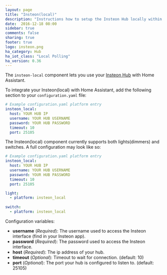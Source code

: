 ```yaml
---
layout: page
title: "Insteon(local)"
description: "Instructions how to setup the Insteon Hub locally within Home Assistant."
date:  2016-12-18 08:00
sidebar: true
comments: false
sharing: true
footer: true
logo: insteon.png
ha_category: Hub
ha_iot_class: "Local Polling"
ha_version: 0.36
---
```


The `insteon-local` component lets you use your [Insteon Hub](http://www.insteon.com/insteon-hub/) with Home Assistant.

To integrate your Insteon(local) with Home Assistant, add the following section to your `configuration.yaml` file:

```yaml
# Example configuration.yaml platform entry
insteon_local:
  host: YOUR HUB IP
  username: YOUR HUB USERNAME
  password: YOUR HUB PASSWORD
  timeout: 10
  port: 25105
```

The Insteon(local) component currently supports both lights(dimmers) and switches. A full configuration may look like so:

```yaml
# Example configuration.yaml platform entry
insteon_local:
  host: YOUR HUB IP
  username: YOUR HUB USERNAME
  password: YOUR HUB PASSWORD
  timeout: 10
  port: 25105

light:
  - platform: insteon_local
  
switch:
  - platform: insteon_local  
```

Configuration variables:

- **username** (*Required*): The username used to access the Insteon interface (find in your Insteon app).
- **password** (*Required*): The password used to access the Insteon interface.
- **host** (*Required*): The ip address of your hub.
- **timeout** (*Optional*): Timeout to wait for connection. (default: 10)
- **port** (*Optional*): The port your hub is configured to listen to.  (default: 25105)
